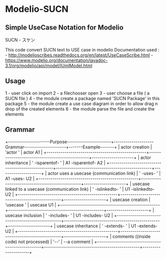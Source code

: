 Modelio-SUCN
==============
Simple UseCase Notation for Modelio
--------------

SUCN - スケン

This code convert SUCN text to USE case in modelio
Documentation used :
    - http://modelioscribes.readthedocs.org/en/latest/UseCaseScribe.html
    - https://www.modelio.org/documentation/javadoc-3.1/org/modelio/api/model/IUmlModel.html


Usage
--------------
1 - user click on import
2 - a filechooser open 
3 - user choose a file ( a SUCN file )
4 - the module create a package named 'SUCN Package' in this package
5 - the module create a use case diagram in order to allow drag n drop of the created elements
6 - the module parse the file and create the elements

Grammar
--------------
+---------------------Purpose----------------------+--------------------Grammar---------------------+-------Example-------+
| actor creation                                   | 'actor <actor-name>'                           | actor A1            |
+--------------------------------------------------+------------------------------------------------+---------------------+
| actor inheritance                                | '<actorA-name> -isparentof- <actorB-name>'     | A1 -isparentof- A2  |
+--------------------------------------------------+------------------------------------------------+---------------------+
| actor uses a usecase        (communication link) | '<actor-name> -uses- <usecase-name>'           | A1 -uses- U2        |
+--------------------------------------------------+------------------------------------------------+---------------------+
| usecase linked to a usecase (communication link) | '<usecase-name> -islinkedto- <usecase-name>'   | U1 -islinkedto- U2  |
+--------------------------------------------------+------------------------------------------------+---------------------+
| usecase creation                                 | 'usecase <usecase-ame>'                        | usecase U1          |
+--------------------------------------------------+------------------------------------------------+---------------------+
| usecase inclusion                                | '<usecase-name> -includes- <usecase-name>'     | U1 -includes- U2    |
+--------------------------------------------------+------------------------------------------------+---------------------+
| usecase inheritance                              | '<usecase-name> -extends- <usecase-name>'      | U1 -extends- U2     |
+--------------------------------------------------+------------------------------------------------+---------------------+
| comments ((inside code) not processed)           | '--<comment-text>'                             | --a comment         |
+--------------------------------------------------+------------------------------------------------+---------------------+